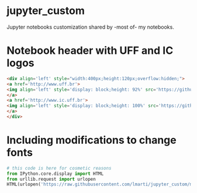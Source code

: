 # jupyter_custom
Jupyter notebooks customization shared by -most of- my notebooks.

# Notebook header with UFF and IC logos
```html
<div align='left' style="width:400px;height:120px;overflow:hidden;">
<a href='http://www.uff.br'>
<img align='left' style='display: block;height: 92%' src='https://github.com/lmarti/jupyter_custom/raw/master/imgs/uff.png' alt='UFF logo' title='UFF logo'/>
</a>
<a href='http://www.ic.uff.br'>
<img align='left' style='display: block;height: 100%' src='https://github.com/lmarti/jupyter_custom/raw/master/imgs/logo-ic.png' alt='IC logo' title='IC logo'/>
</a>
</div>
```

# Including modifications to change fonts
```python
# this code is here for cosmetic reasons
from IPython.core.display import HTML
from urllib.request import urlopen
HTML(urlopen('https://raw.githubusercontent.com/lmarti/jupyter_custom/master/custom.include').read().decode('utf-8'))
```

